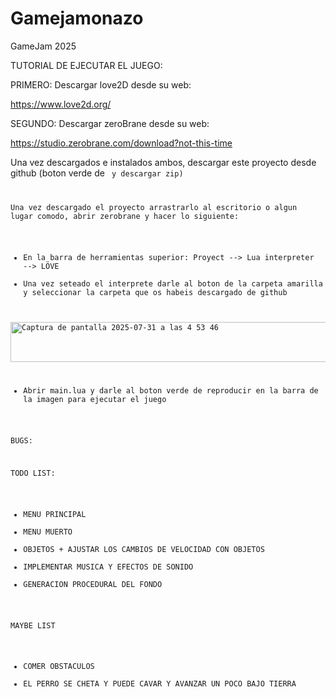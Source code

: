 # Gamejamonazo
GameJam 2025

TUTORIAL DE EJECUTAR EL JUEGO:

PRIMERO: Descargar love2D desde su web:

https://www.love2d.org/

SEGUNDO: Descargar zeroBrane desde su web:

https://studio.zerobrane.com/download?not-this-time

Una vez descargados e instalados ambos, descargar este proyecto desde github (boton verde de <code> y descargar zip)

Una vez descargado el proyecto arrastrarlo al escritorio o algun lugar comodo, abrir zerobrane y hacer lo siguiente:
- En la barra de herramientas superior: Proyect --> Lua interpreter --> LÖVE
- Una vez seteado el interprete darle al boton de la carpeta amarilla y seleccionar la carpeta que os habeis descargado de github

<img width="764" height="64" alt="Captura de pantalla 2025-07-31 a las 4 53 46" src="https://github.com/user-attachments/assets/5e40127f-9f6d-480d-8369-7788187fe689" />

- Abrir main.lua y darle al boton verde de reproducir en la barra de la imagen para ejecutar el juego






BUGS: 


TODO LIST:
  - MENU PRINCIPAL
  - MENU MUERTO
  - OBJETOS + AJUSTAR LOS CAMBIOS DE VELOCIDAD CON OBJETOS
  - IMPLEMENTAR MUSICA Y EFECTOS DE SONIDO
  - GENERACION PROCEDURAL DEL FONDO


MAYBE LIST
  - COMER OBSTACULOS
  - EL PERRO SE CHETA Y PUEDE CAVAR Y AVANZAR UN POCO BAJO TIERRA
    
